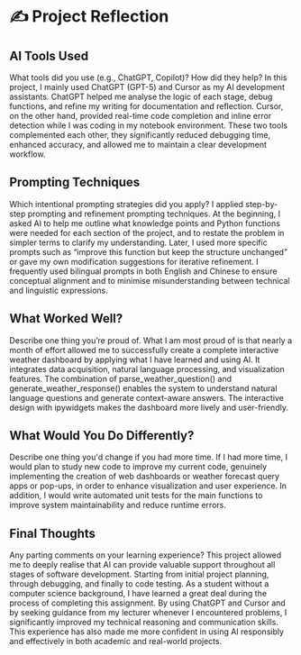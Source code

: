 # ✍️ Project Reflection

## AI Tools Used
What tools did you use (e.g., ChatGPT, Copilot)? How did they help?
In this project, I mainly used ChatGPT (GPT-5) and Cursor as my AI development assistants. ChatGPT helped me analyse the logic of each stage, debug functions, and refine my writing for documentation and reflection. Cursor, on the other hand, provided real-time code completion and inline error detection while I was coding in my notebook environment. These two tools complemented each other, they significantly reduced debugging time, enhanced accuracy, and allowed me to maintain a clear development workflow.
## Prompting Techniques
Which intentional prompting strategies did you apply?
I applied step-by-step prompting and refinement prompting techniques. At the beginning, I asked AI to help me outline what knowledge points and Python functions were needed for each section of the project, and to restate the problem in simpler terms to clarify my understanding. Later, I used more specific prompts such as “improve this function but keep the structure unchanged” or gave my own modification suggestions for iterative refinement. I frequently used bilingual prompts in both English and Chinese to ensure conceptual alignment and to minimise misunderstanding between technical and linguistic expressions.
## What Worked Well?
Describe one thing you’re proud of.
What I am most proud of is that nearly a month of effort allowed me to successfully create a complete interactive weather dashboard by applying what I have learned and using AI. It integrates data acquisition, natural language processing, and visualization features. The combination of parse_weather_question() and generate_weather_response() enables the system to understand natural language questions and generate context-aware answers. The interactive design with ipywidgets makes the dashboard more lively and user-friendly.
## What Would You Do Differently?
Describe one thing you'd change if you had more time.
If I had more time, I would plan to study new code to improve my current code, genuinely implementing the creation of web dashboards or weather forecast query apps or pop-ups, in order to enhance visualization and user experience. In addition, I would write automated unit tests for the main functions to improve system maintainability and reduce runtime errors.
## Final Thoughts
Any parting comments on your learning experience?
This project allowed me to deeply realise that AI can provide valuable support throughout all stages of software development. Starting from initial project planning, through debugging, and finally to code testing. As a student without a computer science background, I have learned a great deal during the process of completing this assignment. By using ChatGPT and Cursor and by seeking guidance from my lecturer whenever I encountered problems, I significantly improved my technical reasoning and communication skills. This experience has also made me more confident in using AI responsibly and effectively in both academic and real-world projects.
